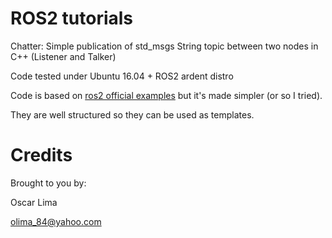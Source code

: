 ROS2 tutorials
===

Chatter: Simple publication of std_msgs String topic between two nodes in C++ (Listener and Talker)

Code tested under Ubuntu 16.04 + ROS2 ardent distro

Code is based on [ros2 official examples](https://github.com/ros2/examples) but it's made simpler (or so I tried).

They are well structured so they can be used as templates.

Credits
===

Brought to you by:

Oscar Lima

olima_84@yahoo.com
